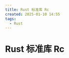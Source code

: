 ```yaml
---
title: Rust 标准库 Rc
created: 2025-01-10 14:55
tags:
  - Rust
---
```



<!-- markdownlint-disable MD025 -->

# Rust 标准库 Rc
